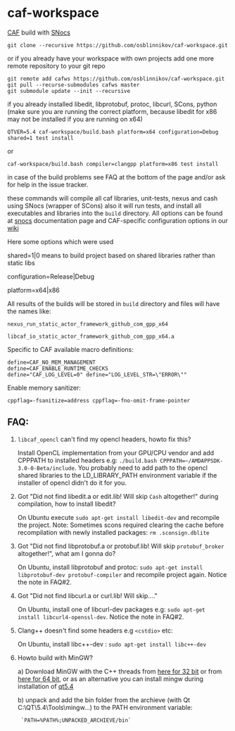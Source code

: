 # caf-workspace
[CAF](https://github.com/actor-framework/actor-framework) build with [SNocs](https://github.com/osblinnikov/snocs)

    git clone --recursive https://github.com/osblinnikov/caf-workspace.git
    
or if you already have your workspace with own projects add one more remote repository to your git repo

    git remote add cafws https://github.com/osblinnikov/caf-workspace.git
    git pull --recurse-submodules cafws master
    git submodule update --init --recursive

if you already installed libedit, libprotobuf, protoc, libcurl, SCons, python (make sure you are running the correct platform, because libedit for x86 may not be installed if you are running on x64)

    QTVER=5.4 caf-workspace/build.bash platform=x64 configuration=Debug shared=1 test install

or

    caf-workspace/build.bash compiler=clangpp platform=x86 test install
    
in case of the build problems see FAQ at the bottom of the page and/or ask for help in the issue tracker.

these commands will compile all caf libraries, unit-tests, nexus and cash using SNocs (wrapper of SCons) also it will run tests, and install all executables and libraries into the `build` directory. All options can be found at [snocs](https://github.com/osblinnikov/snocs) documentation page and CAF-specific configuration options in our [wiki](https://github.com/osblinnikov/caf-workspace/wiki/Configure-CAF-build-CMake-vs-SNocs)

Here some options which were used

shared=1|0 means to build project based on shared libraries rather than static libs

configuration=Release|Debug

platform=x64|x86

All results of the builds will be stored in `build` directory and files will have the names like: 

    nexus_run_static_actor_framework_github_com_gpp_x64
    
    libcaf_io_static_actor_framework_github_com_gpp_x64.a


Specific to CAF available macro definitions:

    define=CAF_NO_MEM_MANAGEMENT
    define=CAF_ENABLE_RUNTIME_CHECKS
    define="CAF_LOG_LEVEL=0" define="LOG_LEVEL_STR=\"ERROR\""

Enable memory sanitizer:

    cppflag=-fsanitize=address cppflag=-fno-omit-frame-pointer


FAQ:
---

1. `libcaf_opencl` can't find my opencl headers, howto fix this?
    
    Install OpenCL implementation from your GPU/CPU vendor and add CPPPATH to installed headers e.g: `./build.bash CPPPATH=~/AMDAPPSDK-3.0-0-Beta/include`. You probably need to add path to the opencl shared libraries to the LD_LIBRARY_PATH environment variable if the installer of opencl didn't do it for you.

2. Got "Did not find libedit.a or edit.lib! Will skip `Cash` altogether!" during compilation, how to install libedit?

    On Ubuntu execute `sudo apt-get install libedit-dev` and recompile the project. 
    Note: Sometimes scons required clearing the cache before recompilation with newly installed packages:
    `rm .sconsign.dblite`

3. Got "Did not find libprotobuf.a or protobuf.lib! Will skip `protobuf_broker` altogether!", what am I gonna do?

    On Ubuntu, install libprotobuf and protoc: `sudo apt-get install libprotobuf-dev protobuf-compiler` and recompile project again. Notice the note in FAQ#2.

4. Got "Did not find libcurl.a or curl.lib! Will skip...."

    On Ubuntu, install one of libcurl-dev packages e.g: `sudo apt-get install libcurl4-openssl-dev`. Notice the note in FAQ#2.

5. Clang++ doesn't find some headers e.g `<cstdio>` etc:

    On Ubuntu, install libc++-dev : `sudo apt-get install libc++-dev`
    
6. Howto build with MinGW?

    a) Download MinGW with the C++ threads from [here for 32 bit](http://sourceforge.net/projects/mingwbuilds/files/host-windows/releases/4.8.1/32-bit/threads-posix/dwarf/) or from [here for 64 bit](http://sourceforge.net/projects/mingwbuilds/files/host-windows/releases/4.8.1/64-bit/threads-posix/dwarf/), or as an alternative you can install mingw during installation of [qt5.4](http://www.qt.io/download-open-source/) 

    b) unpack and add the bin folder from the archieve (with Qt C:\QT\5.4\Tools\mingw...) to the PATH environment variable: 

        `PATH=%PATH%;UNPACKED_ARCHIEVE/bin`
